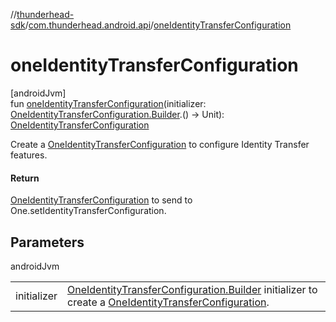 //[thunderhead-sdk](../../index.md)/[com.thunderhead.android.api](index.md)/[oneIdentityTransferConfiguration](one-identity-transfer-configuration.md)

# oneIdentityTransferConfiguration

[androidJvm]\
fun [oneIdentityTransferConfiguration](one-identity-transfer-configuration.md)(initializer: [OneIdentityTransferConfiguration.Builder](../com.thunderhead.android.api.identitytransfer/-one-identity-transfer-configuration/-builder/index.md).() -> Unit): [OneIdentityTransferConfiguration](../com.thunderhead.android.api.identitytransfer/-one-identity-transfer-configuration/index.md)

Create a [OneIdentityTransferConfiguration](../com.thunderhead.android.api.identitytransfer/-one-identity-transfer-configuration/index.md) to configure Identity Transfer features.

#### Return

[OneIdentityTransferConfiguration](../com.thunderhead.android.api.identitytransfer/-one-identity-transfer-configuration/index.md) to send to One.setIdentityTransferConfiguration.

## Parameters

androidJvm

| | |
|---|---|
| initializer | [OneIdentityTransferConfiguration.Builder](../com.thunderhead.android.api.identitytransfer/-one-identity-transfer-configuration/-builder/index.md) initializer to create a [OneIdentityTransferConfiguration](../com.thunderhead.android.api.identitytransfer/-one-identity-transfer-configuration/index.md). |
